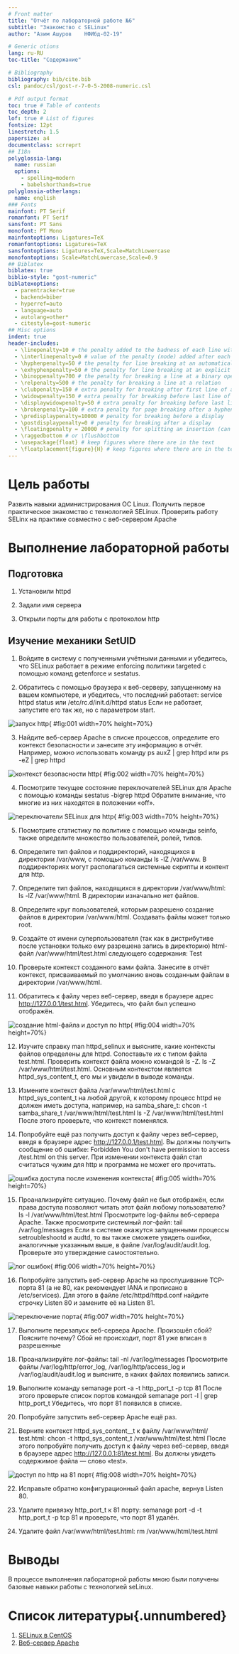 ```yaml
---
# Front matter
title: "Отчёт по лабораторной работе №6"
subtitle: "Знакомство с SELinux"
author: "Азим Ашуров	НФИбд-02-19"

# Generic otions
lang: ru-RU
toc-title: "Содержание"

# Bibliography
bibliography: bib/cite.bib
csl: pandoc/csl/gost-r-7-0-5-2008-numeric.csl

# Pdf output format
toc: true # Table of contents
toc_depth: 2
lof: true # List of figures
fontsize: 12pt
linestretch: 1.5
papersize: a4
documentclass: scrreprt
## I18n
polyglossia-lang:
  name: russian
  options:
	- spelling=modern
	- babelshorthands=true
polyglossia-otherlangs:
  name: english
### Fonts
mainfont: PT Serif
romanfont: PT Serif
sansfont: PT Sans
monofont: PT Mono
mainfontoptions: Ligatures=TeX
romanfontoptions: Ligatures=TeX
sansfontoptions: Ligatures=TeX,Scale=MatchLowercase
monofontoptions: Scale=MatchLowercase,Scale=0.9
## Biblatex
biblatex: true
biblio-style: "gost-numeric"
biblatexoptions:
  - parentracker=true
  - backend=biber
  - hyperref=auto
  - language=auto
  - autolang=other*
  - citestyle=gost-numeric
## Misc options
indent: true
header-includes:
  - \linepenalty=10 # the penalty added to the badness of each line within a paragraph (no associated penalty node) Increasing the value makes tex try to have fewer lines in the paragraph.
  - \interlinepenalty=0 # value of the penalty (node) added after each line of a paragraph.
  - \hyphenpenalty=50 # the penalty for line breaking at an automatically inserted hyphen
  - \exhyphenpenalty=50 # the penalty for line breaking at an explicit hyphen
  - \binoppenalty=700 # the penalty for breaking a line at a binary operator
  - \relpenalty=500 # the penalty for breaking a line at a relation
  - \clubpenalty=150 # extra penalty for breaking after first line of a paragraph
  - \widowpenalty=150 # extra penalty for breaking before last line of a paragraph
  - \displaywidowpenalty=50 # extra penalty for breaking before last line before a display math
  - \brokenpenalty=100 # extra penalty for page breaking after a hyphenated line
  - \predisplaypenalty=10000 # penalty for breaking before a display
  - \postdisplaypenalty=0 # penalty for breaking after a display
  - \floatingpenalty = 20000 # penalty for splitting an insertion (can only be split footnote in standard LaTeX)
  - \raggedbottom # or \flushbottom
  - \usepackage{float} # keep figures where there are in the text
  - \floatplacement{figure}{H} # keep figures where there are in the text
---
```


# Цель работы

Развить навыки администрирования ОС Linux. Получить первое практическое знакомство с технологией SELinux. Проверить работу SELinx на практике совместно с веб-сервером Apache

# Выполнение лабораторной работы

## Подготовка

1. Установили httpd

2. Задали имя сервера

3. Открыли порты для работы с протоколом http

## Изучение механики SetUID

1. Войдите в систему с полученными учётными данными и убедитесь, что SELinux работает в режиме enforcing политики targeted с помощью команд getenforce и sestatus. 

2. Обратитесь с помощью браузера к веб-серверу, запущенному на вашем компьютере, и убедитесь, что последний работает: service httpd status или /etc/rc.d/init.d/httpd status Если не работает, запустите его так же, но с параметром start.

![запуск http](image/01.png){ #fig:001 width=70% height=70%}

3. Найдите веб-сервер Apache в списке процессов, определите его контекст безопасности и занесите эту информацию в отчёт. Например, можно использовать команду ps auxZ | grep httpd или ps -eZ | grep httpd 

![контекст безопасности http](image/02.png){ #fig:002 width=70% height=70%}

4.	Посмотрите текущее состояние переключателей SELinux для Apache с помощью команды sestatus -bigrep httpd Обратите внимание, что многие из них находятся в положении «off». 

![переключатели SELinux для http](image/03.png){ #fig:003 width=70% height=70%}

5. Посмотрите статистику по политике с помощью команды seinfo, также определите множество пользователей, ролей, типов.

6. Определите тип файлов и поддиректорий, находящихся в директории /var/www, с помощью команды ls -lZ /var/www. В поддиректориях могут располагаться системные скрипты и контент для http.

7. Определите тип файлов, находящихся в директории /var/www/html: ls -lZ /var/www/html. В директории изначально нет файлов.

8. Определите круг пользователей, которым разрешено создание файлов в директории /var/www/html. Создавать файлы может только root.

9. Создайте от имени суперпользователя (так как в дистрибутиве после установки только ему разрешена запись в директорию) html-файл /var/www/html/test.html следующего содержания:  Test

10. Проверьте контекст созданного вами файла. Занесите в отчёт контекст, присваиваемый по умолчанию вновь созданным файлам в директории /var/www/html.

11. Обратитесь к файлу через веб-сервер, введя в браузере адрес http://127.0.0.1/test.html. Убедитесь, что файл был успешно отображён.

![создание html-файла и доступ по http](image/04.png){ #fig:004 width=70% height=70%}

12. Изучите справку man httpd_selinux и выясните, какие контексты файлов определены для httpd. Сопоставьте их с типом файла test.html. Проверить контекст файла можно командой ls -Z. ls -Z /var/www/html/test.html. Основным контекстом является httpd_sys_content_t, его мы и увидели в выводе команды.

13. Измените контекст файла /var/www/html/test.html с httpd_sys_content_t на любой другой, к которому процесс httpd не должен иметь доступа, например, на samba_share_t: chcon -t samba_share_t /var/www/html/test.html ls -Z /var/www/html/test.html После этого проверьте, что контекст поменялся.

14. Попробуйте ещё раз получить доступ к файлу через веб-сервер, введя в браузере адрес http://127.0.0.1/test.html. Вы должны получить сообщение об ошибке: Forbidden You don't have permission to access /test.html on this server. При изменении контекста файл стал считаться чужим для http и программа не может его прочитать.

![ошибка доступа после изменения контекста](image/05.png){ #fig:005 width=70% height=70%}

15. Проанализируйте ситуацию. Почему файл не был отображён, если права доступа позволяют читать этот файл любому пользователю? ls -l /var/www/html/test.html Просмотрите log-файлы веб-сервера Apache. Также просмотрите системный лог-файл: tail /var/log/messages Если в системе окажутся запущенными процессы setroubleshootd и audtd, то вы также сможете увидеть ошибки, аналогичные указанным выше, в файле /var/log/audit/audit.log. Проверьте это утверждение самостоятельно.

![лог ошибок](image/06.png){ #fig:006 width=70% height=70%}

16. Попробуйте запустить веб-сервер Apache на прослушивание ТСР-порта 81 (а не 80, как рекомендует IANA и прописано в /etc/services). Для этого в файле /etc/httpd/httpd.conf найдите строчку Listen 80 и замените её на Listen 81.

![переключение порта](image/07.png){ #fig:007 width=70% height=70%}

17. Выполните перезапуск веб-сервера Apache. Произошёл сбой? Поясните почему?
Сбой не происходит, порт 81 уже вписан в разрешенные

18. Проанализируйте лог-файлы: tail -nl /var/log/messages Просмотрите файлы /var/log/http/error_log, /var/log/http/access_log и /var/log/audit/audit.log и выясните, в каких файлах появились записи.

19. Выполните команду semanage port -a -t http_port_t -р tcp 81 После этого проверьте список портов командой semanage port -l | grep http_port_t Убедитесь, что порт 81 появился в списке.

20. Попробуйте запустить веб-сервер Apache ещё раз.

21. Верните контекст httpd_sys_cоntent__t к файлу /var/www/html/ test.html: chcon -t httpd_sys_content_t /var/www/html/test.html После этого попробуйте получить доступ к файлу через веб-сервер, введя в браузере адрес http://127.0.0.1:81/test.html. Вы должны увидеть содержимое файла — слово «test».

![доступ по http на 81 порт](image/08.png){ #fig:008 width=70% height=70%}

22. Исправьте обратно конфигурационный файл apache, вернув Listen 80.

23. Удалите привязку http_port_t к 81 порту: semanage port -d -t http_port_t -p tcp 81 и проверьте, что порт 81 удалён.

24. Удалите файл /var/www/html/test.html: rm /var/www/html/test.html

# Выводы

В процессе выполнения лабораторной работы мною были получены базовые навыки работы с технологией seLinux.

# Список литературы{.unnumbered}

1. [SELinux в CentOS](https://access.redhat.com/documentation/en-us/red_hat_enterprise_linux/6/html/security-enhanced_linux/index)
2. [Веб-сервер Apache](https://httpd.apache.org/)
